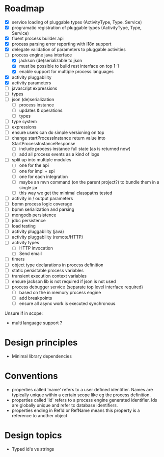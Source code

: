 # Roadmap

- [x] service loading of pluggable types (ActivityType, Type, Service)
- [x] programatic registration of pluggable types (ActivityType, Type, Service)
- [x] fluent process builder api
- [x] process parsing error reporting with i18n support
- [x] delegate validation of parameters to pluggable activities
- [ ] process engine java interface
  - [x] jackson (de)serializable to json
  - [x] must be possible to build rest interface on top 1-1
  - [x] enable support for multiple process languages
- [x] activity pluggability
- [x] activity parameters
- [ ] javascript expressions
- [ ] types
- [ ] json (de)serialization
  - [ ] process instance
  - [ ] updates & operations
  - [ ] types
- [ ] type system 
- [ ] expressions
- [ ] ensure users can do simple versioning on top
- [ ] change startProcessInstance return value into StartProcessInstanceResponse
  - [ ] include process instance full state (as is returned now)
  - [ ] add all process events as a kind of logs
- [ ] split up into multiple modules
  - [ ] one for the api
  - [ ] one for impl + spi
  - [ ] one for each integration
  - [ ] maybe an mvn command (on the parent project?) to bundle them in a single jar
  - [ ] this way we get the minimal classpaths tested
- [ ] activity in / output parameters
- [ ] bpmn process logic coverage
- [ ] bpmn serialization and parsing
- [ ] mongodb persistence
- [ ] jdbc persistence
- [ ] load testing
- [ ] activity pluggability (java)
- [ ] activity pluggability (remote/HTTP)
- [ ] activity types
  - [ ] HTTP invocation
  - [ ] Send email
- [ ] timers
- [ ] object type declarations in process definition 
- [ ] static persistable process variables
- [ ] transient execution context variables
- [ ] ensure jackson lib is not required if json is not used
- [ ] process debugger service (separate top level interface required)
  - [ ] based on the in memory process engine
  - [ ] add breakpoints
  - [ ] ensure all async work is executed synchronous 

Unsure if in scope:
* multi language support ?

# Design principles

* Minimal library dependencies

# Conventions

* properties called 'name' refers to a user defined identifier. Names are typically unique within a certain scope like eg the process definition.
* properties called 'id' refers to a process engine generated identifier.  Ids are globally unique and refer to database identifiers.
* properties ending in RefId or RefName means this property is a reference to another object

# Design topics

* Typed id's vs strings